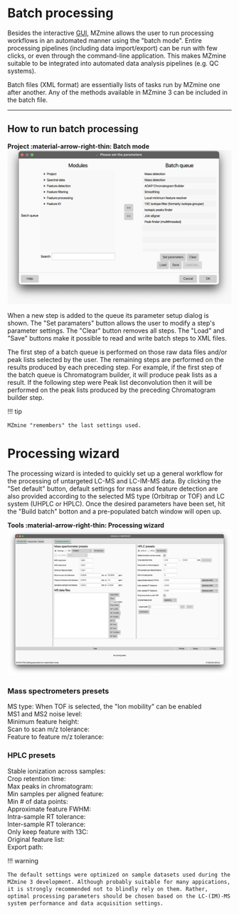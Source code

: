 # **Batch processing**

Besides the interactive [GUI](../../main-window-overview.md), MZmine allows the user to run processing workflows in an automated manner using the "batch mode". Entire processing pipelines (including data import/export) can be run with few clicks, or even through the command-line application. This makes MZmine suitable to be integrated into automated data analysis pipelines (e.g. QC systems).

Batch files (XML format) are essentially lists of tasks run by MZmine one after another. Any of the methods available in MZmine 3 can be included in the batch file.

---
## **How to run batch processing**

**Project :material-arrow-right-thin: Batch mode**
![batch-mode](batch_mode.png)

When a new step is added to the queue its parameter setup dialog is shown. The "Set paramaters" button allows the user to modify a step's parameter settings. The "Clear" button removes all steps. The "Load" and "Save" buttons make it possible to read and write batch steps to XML files.

The first step of a batch queue is performed on those raw data files and/or peak lists selected by the user. The remaining steps are performed on the results produced by each preceding step. For example, if the first step of the batch queue is Chromatogram builder, it will produce peak lists as a result. If the following step were Peak list deconvolution then it will be performed on the peak lists produced by the preceding Chromatogram builder step.




!!! tip

    MZmine "remembers" the last settings used.


# Processing wizard
The processing wizard is inteded to quickly set up a general workflow for the processing of untargeted LC-MS and LC-IM-MS data. By clicking the "Set default" button, default settings for mass and feature detection are also provided according to the selected MS type (Orbitrap or TOF) and LC system (UHPLC or HPLC). Once the desired parameters have been set, hit the "Build batch" botton and a pre-populated batch window will open up.

**Tools :material-arrow-right-thin: Processing wizard**
![wizard](processing_wizard.png)

 
### **Mass spectrometers presets**
MS type: When TOF is selected, the "Ion mobility" can be enabled <br>
MS1 and MS2 noise level: <br>
Minimum feature height: <br>
Scan to scan m/z tolerance: <br>
Feature to feature m/z tolerance: <br>

### **HPLC presets**
Stable ionization across samples: <br>
Crop retention time: <br>
Max peaks in chromatogram: <br>
Min samples per aligned feature: <br>
Min # of data points: <br>
Approximate feature FWHM: <br>
Intra-sample RT tolerance: <br>
Inter-sample RT tolerance: <br>
Only keep feature with 13C: <br>
Original feature list: <br>
Export path: <br>


!!! warning 

    The default settings were optimized on sample datasets used during the MZmine 3 development. Although probably suitable for many appications, it is strongly recommended not to blindly rely on them. Rather, optimal processing parameters should be chosen based on the LC-(IM)-MS system performance and data acquisition settings.

